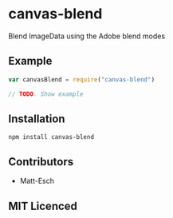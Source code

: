 # canvas-blend

<!--
    [![build status][1]][2]
    [![NPM version][3]][4]
    [![Coverage Status][5]][6]
    [![gemnasium Dependency Status][7]][8]
    [![Davis Dependency status][9]][10]
-->

<!-- [![browser support][11]][12] -->

Blend ImageData using the Adobe blend modes

## Example

```js
var canvasBlend = require("canvas-blend")

// TODO. Show example
```

## Installation

`npm install canvas-blend`

## Contributors

 - Matt-Esch

## MIT Licenced

  [1]: https://secure.travis-ci.org/Matt-Esch/canvas-blend.png
  [2]: https://travis-ci.org/Matt-Esch/canvas-blend
  [3]: https://badge.fury.io/js/canvas-blend.png
  [4]: https://badge.fury.io/js/canvas-blend
  [5]: https://coveralls.io/repos/Matt-Esch/canvas-blend/badge.png
  [6]: https://coveralls.io/r/Matt-Esch/canvas-blend
  [7]: https://gemnasium.com/Matt-Esch/canvas-blend.png
  [8]: https://gemnasium.com/Matt-Esch/canvas-blend
  [9]: https://david-dm.org/Matt-Esch/canvas-blend.png
  [10]: https://david-dm.org/Matt-Esch/canvas-blend
  [11]: https://ci.testling.com/Matt-Esch/canvas-blend.png
  [12]: https://ci.testling.com/Matt-Esch/canvas-blend
